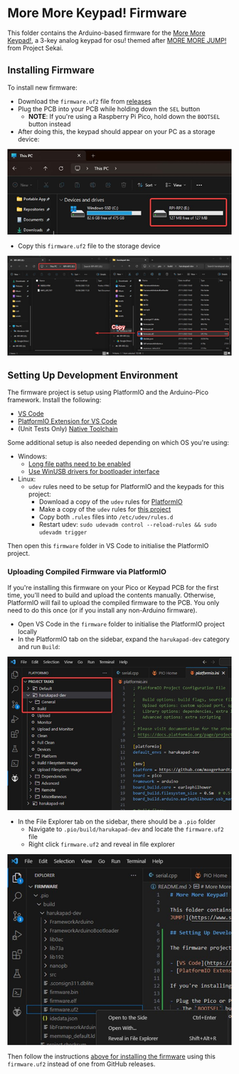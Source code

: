 # More More Keypad! Firmware

This folder contains the Arduino-based firmware for the [More More Keypad!](https://github.com/Ace4896/cloverpad-hardware), a 3-key analog keypad for osu! themed after [MORE MORE JUMP!](https://www.sekaipedia.org/wiki/MORE_MORE_JUMP!) from Project Sekai.

## Installing Firmware

To install new firmware:

- Download the `firmware.uf2` file from [releases](https://github.com/Ace4896/cloverpad-hardware-software/releases)
- Plug the PCB into your PCB while holding down the `SEL` button
  - **NOTE**: If you're using a Raspberry Pi Pico, hold down the `BOOTSEL` button instead
- After doing this, the keypad should appear on your PC as a storage device:

![PCB Storage Device](./docs/pcb-storage-device.jpg)

- Copy this `firmware.uf2` file to the storage device

![Copy Firmware to PCB](./docs/copy-firmware-to-pcb.jpg)

## Setting Up Development Environment

The firmware project is setup using PlatformIO and the Arduino-Pico framework. Install the following:

- [VS Code](https://code.visualstudio.com/)
- [PlatformIO Extension for VS Code](https://platformio.org/)
- (Unit Tests Only) [Native Toolchain](https://docs.platformio.org/en/stable/platforms/native.html)

Some additional setup is also needed depending on which OS you're using:

- Windows:
  - [Long file paths need to be enabled](https://arduino-pico.readthedocs.io/en/latest/platformio.html#important-steps-for-windows-users-before-installing)
  - [Use WinUSB drivers for bootloader interface](https://github.com/earlephilhower/arduino-pico/issues/520)
- Linux:
  - `udev` rules need to be setup for PlatformIO and the keypads for this project:
    - Download a copy of the `udev` rules for [PlatformIO](https://docs.platformio.org/en/latest/core/installation/udev-rules.html)
    - Make a copy of the `udev` rules for [this project](./udev/99-cloverpad.rules)
    - Copy both `.rules` files into `/etc/udev/rules.d`
    - Restart udev: `sudo udevadm control --reload-rules && sudo udevadm trigger`

Then open this `firmware` folder in VS Code to initialise the PlatformIO project.

### Uploading Compiled Firmware via PlatformIO

If you're installing this firmware on your Pico or Keypad PCB for the first time, you'll need to build and upload the contents manually. Otherwise, PlatformIO will fail to upload the compiled firmware to the PCB. You only need to do this once (or if you install any non-Arduino firmware).

- Open VS Code in the `firmware` folder to initialise the PlatformIO project locally
- In the PlatformIO tab on the sidebar, expand the `harukapad-dev` category and run `Build`:

![Build harukapad-dev](./docs/build-harukapad-dev.jpg)

- In the File Explorer tab on the sidebar, there should be a `.pio` folder
  - Navigate to `.pio/build/harukapad-dev` and locate the `firmware.uf2` file
  - Right click `firmware.uf2` and reveal in file explorer

![firmware.uf2 Location](./docs/firmware-uf2-location.jpg)

Then follow the instructions [above for installing the firmware](#installing-firmware) using this `firmware.uf2` instead of one from GitHub releases.
